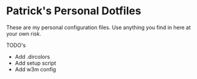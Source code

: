 # Patrick's Personal Dotfiles

These are my personal configuration files.  Use anything you find in here at
your own risk.

TODO's
+ Add .dircolors
+ Add setup script
+ Add w3m config
